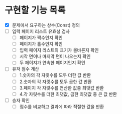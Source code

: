 # 구현할 기능 목록
* [x] 문제에서 요구하는 상수(Const) 정의
* [ ] 입력 페이지 리스트 유효성 검사
    * [ ] 페이지가 짝수인지 확인
    * [ ] 페이지가 홀수인지 확인
    * [ ] 입력 페이지 리스트의 크기가 올바른지 확인
    * [ ] 시작 면이나 마지막 면이 나오는지 확인
    * [ ] 두 페이지가 연속한 페이지인지 확인
* [ ] 유저 점수 계산
    * [ ] 1.숫자의 각 자릿수를 모두 더한 값 반환
    * [ ] 2.숫자의 각 자릿수를 모두 곱한 값 반환
    * [ ] 3.페이지 각 자릿수를 연산한 값중 최댓값 반환
    * [ ] 4.각 자릿수를 더한 최댓값, 곱한 최댓값 중 큰 값 반환
* [ ] 승자 확인
    * [ ] 점수를 비교하고 결과에 따라 적절한 값을 반환